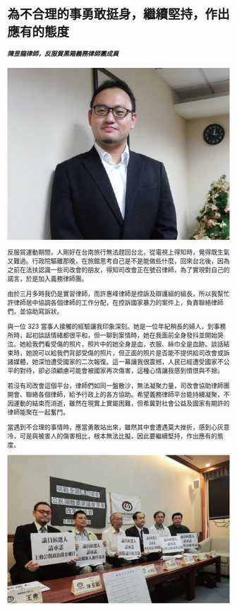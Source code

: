 # 為不合理的事勇敢挺身，繼續堅持，作出應有的態度

##### 陳昱龍律師，反服貿黑箱義務律師團成員

![顧立雄](images/8.jpg)

反服貿運動期間，人剛好在台南旅行無法趕回台北，從電視上得知時，覺得既生氣又難過。行政院驅離那晚，在旅館思考自己是不是能做些什麼，回來台北後，因為之前在法扶認識一些司改會的朋友，得知司改會正在號召律師，為了實現對自己的諾言，於是加入義務律師團。

由於三月多時我仍是實習律師，而許惠峰律師是控訴及辯護組的組長，所以我幫忙許律師居中協調各個律師的工作分配，在控訴國家暴力的案件上，負責聯絡律師們，並協助寫訴狀。

與一位 323 當事人接觸的經驗讓我印象深刻。她是一位年紀稍長的婦人，到事務所時，起初談話情緒都很平和，但一聊到案情時，她在我面前全身發抖並開始哭泣。她給我們看受傷的照片，照片中的她全身是血，衣服、絲巾全是血跡。談話結束時，她說可以給我們背部受傷的照片，但正面的照片是否能不提供給司改會或訴諸媒體，她深怕遭受國家的二次報復。這一幕讓我很震撼，人民已經遭受國家不公平的對待，卻必須顧慮可能會被國家再次傷害，這種心情讓我感到憤恨與不捨。

若沒有司改會這個平台，律師們如同一盤散沙，無法凝聚力量，司改會協助律師團開會、聯絡各個律師，給予行政上的各方協助。希望義務律師平台能持續凝聚，不因運動的結束而消逝，雖然在現實上實屬困難，但希冀對社會公益及國家有期許的律師能聚在一起奮鬥。

當遇到不合理的事情時，應當勇敢站出來，雖然其中會遭遇莫大挫折，感到心灰意冷，可是與被害人的傷害相比，根本無法比擬，因此要繼續堅持，作出應有的態度。

![顧立雄](images/9.jpg)
